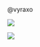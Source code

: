 @vyraxo

![](https://projecteuler.net/profile/vyraxo.png)

![](https://komarev.com/ghpvc/?username=vyraxo&color=brightgreen)

